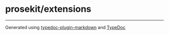 # prosekit/extensions

***

Generated using [typedoc-plugin-markdown](https://www.npmjs.com/package/typedoc-plugin-markdown) and [TypeDoc](https://typedoc.org/)
